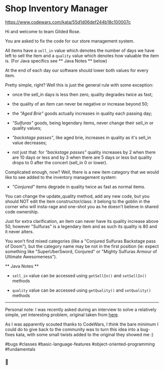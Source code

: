 # Shop Inventory Manager

https://www.codewars.com/kata/55d1d06def244b18c100007c

Hi and welcome to team Gilded Rose.

You are asked to fix the code for our store management system.

All items have a `sell_in` value which denotes the number of days we have left to sell the item and a `quality` value which denotes how valuable the item is. (For Java specifics see ** Java Notes ** below)

At the end of each day our software should lower both values for every item.

Pretty simple, right? Well this is just the general rule with some exception:

- once the sell_in days is less then zero, quality degrades twice as fast;

- the quality of an item can never be negative or increase beyond 50;

- the _"Aged Brie"_ goods actually increases in quality each passing day;

- _"Sulfuras"_ goods, being legendary items, never change their sell_in or quality values;

- _"backstage passes"_, like aged brie, increases in quality as it's sell_in value decreases;

- not just that: for _"backstage passes"_ quality increases by 2 when there are 10 days or less and by 3 when there are 5 days or less but quality drops to 0 after the concert (sell_in 0 or lower).

Complicated enough, now? Well, there is a new item category that we would like to see added to the inventory management system:

- _"Conjured"_ items degrade in quality twice as fast as normal items.

You can change the update_quality method, add any new code, but you should NOT edit the item constructor/class: it belong to the goblin in the corner who will insta-rage and one-shot you as he doesn't believe in shared code ownership.

Just for extra clarification, an item can never have its quality increase above 50, however "Sulfuras" is a legendary item and as such its quality is 80 and it never alters.

You won't find mixed categories (like a "Conjured Sulfuras Backstage pass of Doom"), but the category name may be not in the first position (ie: expect something like "SuperUberSword, Conjured" or "Mighty Sulfuras Armour of Ultimate Awesomeness").

** Java Notes **

- `sell_in` value can be accessed using `getSellIn()` and `setSellIn()` methods

- `quality` value can be accessed using `getQuality()` and `setQuality()` methods

--------------------------------------------------

Personal note: I was recently asked during an interview to solve a relatively simple, yet interesting problem, original taken from [here](https://github.com/emilybache/GildedRose-Refactoring-Kata).

As I was apparently scouted thanks to CodeWars, I think the bare minimum I could do to give back to the community was to turn this idea into a bug-fixes kata, with some small twists added to the original they showed me :)

#bugs #classes #basic-language-features #object-oriented-programming #fundamentals

### :slightly_smiling_face:
